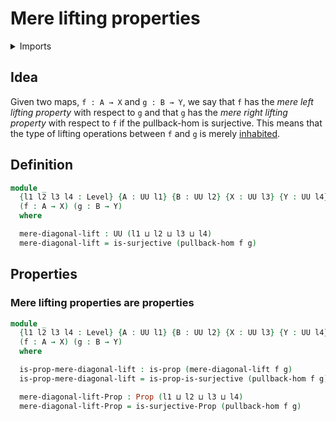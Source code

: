 # Mere lifting properties

<details><summary>Imports</summary>
```agda
module orthogonal-factorization-systems.mere-lifting-properties where
open import foundation.propositions
open import foundation.surjective-maps
open import foundation.universe-levels
open import orthogonal-factorization-systems.lifting-operations
open import orthogonal-factorization-systems.pullback-hom
```
</details>

## Idea

Given two maps, `f : A → X` and `g : B → Y`, we say that `f` has the _mere left lifting property_ with respect to `g` and that `g` has the _mere right lifting property_ with respect to `f` if the pullback-hom is surjective. This means that the type of lifting operations between `f` and `g` is merely [inhabited](foundation.inhabited-types.md).

## Definition

```agda
module _
  {l1 l2 l3 l4 : Level} {A : UU l1} {B : UU l2} {X : UU l3} {Y : UU l4}
  (f : A → X) (g : B → Y)
  where

  mere-diagonal-lift : UU (l1 ⊔ l2 ⊔ l3 ⊔ l4)
  mere-diagonal-lift = is-surjective (pullback-hom f g)
```

## Properties

### Mere lifting properties are properties

```agda
module _
  {l1 l2 l3 l4 : Level} {A : UU l1} {B : UU l2} {X : UU l3} {Y : UU l4}
  (f : A → X) (g : B → Y)
  where

  is-prop-mere-diagonal-lift : is-prop (mere-diagonal-lift f g)
  is-prop-mere-diagonal-lift = is-prop-is-surjective (pullback-hom f g)

  mere-diagonal-lift-Prop : Prop (l1 ⊔ l2 ⊔ l3 ⊔ l4)
  mere-diagonal-lift-Prop = is-surjective-Prop (pullback-hom f g)
```
